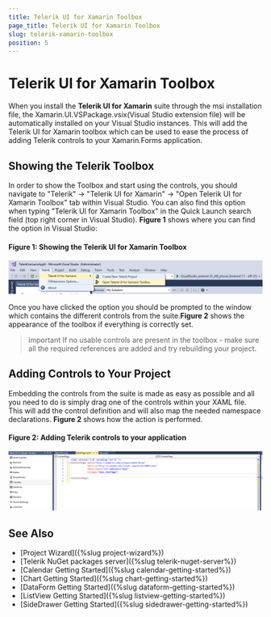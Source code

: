 ```yaml
---
title: Telerik UI for Xamarin Toolbox
page_title: Telerik UI for Xamarin Toolbox
slug: telerik-xamarin-toolbox
position: 5
---
```


# Telerik UI for Xamarin Toolbox

When you install the **Telerik UI for Xamarin** suite through the msi installation file, the Xamarin.UI.VSPackage.vsix(Visual Studio extension file) will be automatically installed on your Visual Studio instances. This will add the Telerik UI for Xamarin toolbox which can be used to ease the process of adding Telerik controls to your Xamarin.Forms application. 

## Showing the Telerik Toolbox

In order to show the Toolbox and start using the controls, you should navigate to "Telerik" -> "Telerik UI for Xamarin" -> "Open Telerik UI for Xamarin Toolbox" tab within Visual Studio. You can also find this option when typing "Telerik UI for Xamarin Toolbox" in the Quick Launch search field (top right corner in Visual Studio).
**Figure 1** shows where you can find the option in Visual Studio:

#### Figure 1: Showing the Telerik UI for Xamarin Toolbox 
![](images/enabled_toolbox.png)


Once you have clicked the option you should be prompted to the window which contains the different controls from the suite.**Figure 2** shows the appearance of the toolbox if everything is correctly set.

>important If no usable controls are present in the toolbox - make sure all the required references are added and try rebuilding your project. 

## Adding Controls to Your Project

Embedding the controls from the suite is made as easy as possible and all you need to do is simply drag one of the controls within your XAML file. This will add the control definition and will also map the needed namespace declarations. **Figure 2** shows how the action is performed.

#### Figure 2: Adding Telerik controls to your application
![](images/xamarin_toolbox.gif)

## See Also

- [Project Wizard]({%slug project-wizard%})
- [Telerik NuGet packages server]({%slug telerik-nuget-server%})
- [Calendar Getting Started]({%slug calendar-getting-started%})
- [Chart Getting Started]({%slug chart-getting-started%})
- [DataForm Getting Started]({%slug dataform-getting-started%})
- [ListView Getting Started]({%slug listview-getting-started%})
- [SideDrawer Getting Started]({%slug sidedrawer-getting-started%})
